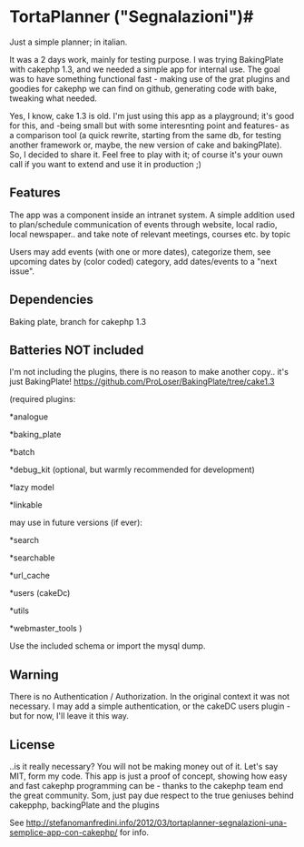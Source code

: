 # TortaPlanner ("Segnalazioni")#
Just a simple planner; in italian.

It was a 2 days work, mainly for testing purpose.
I was trying BakingPlate with cakephp 1.3, and we needed a simple app for internal use.
The goal was to have something functional fast - making use of the grat plugins and goodies for cakephp we can find on github, generating code with bake, tweaking what needed. 

Yes, I know, cake 1.3 is old. I'm just using this app as a playground; it's good for this, and -being small but with some interesnting point and features- as a comparison tool (a quick rewrite, starting from the same db, for testing another framework or, maybe, the new version of cake and bakingPlate).
So, I decided to share it.
Feel free to play with it; of course it's your ouwn call if you want to extend and use it in production ;)

## Features ##
The app was a component inside an intranet system. A simple addition used to plan/schedule communication of events through website, local radio, local newspaper.. and take note of relevant meetings, courses etc. by topic

Users may add events (with one or more dates), categorize them, see upcoming dates by (color coded) category, add dates/events to a "next issue". 


## Dependencies ##
Baking plate, branch for cakephp 1.3

## Batteries NOT included ##
I'm not including the plugins, there is no reason to make another copy.. it's just BakingPlate!
https://github.com/ProLoser/BakingPlate/tree/cake1.3

(required plugins:

*analogue 

*baking_plate

*batch

*debug_kit (optional, but warmly recommended for development)

*lazy model

*linkable

may use in future versions (if ever):

*search

*searchable

*url_cache

*users (cakeDc)

*utils

*webmaster_tools
)

Use the included schema or import the mysql dump.

## Warning ##
There is no Authentication / Authorization. In the original context it was not necessary. 
I may add a simple authentication, or the cakeDC users plugin - but for now, I'll leave it this way. 


## License ##
..is it really necessary?
You will not be making money out of it. 
Let's say MIT, form my code.
This app is just a proof of concept, showing how easy and fast cakephp programming can be - thanks to the cakephp team end the great community.
Som, just pay due respect to the true geniuses behind cakepphp, backingPlate and the plugins


See 
http://stefanomanfredini.info/2012/03/tortaplanner-segnalazioni-una-semplice-app-con-cakephp/
for info.